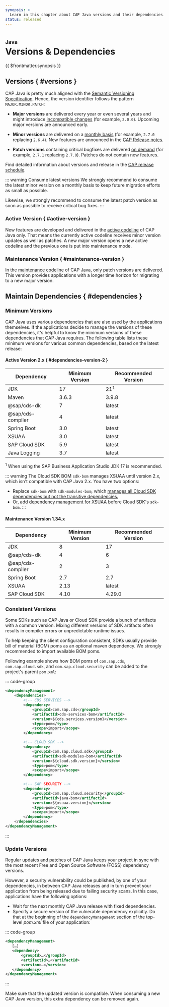 ```yaml
---
synopsis: >
  Learn in this chapter about CAP Java versions and their dependencies.
status: released
---
```


# Versions & Dependencies
<style scoped>
  h1:before {
    content: "Java"; display: block; font-size: 60%; margin: 0 0 .2em;
  }
</style>

{{ $frontmatter.synopsis }}

<!-- ## [CDS Properties](properties/) {.toc-redirect} -->

<!-- [Learn more about CDS properties to configure the CAP Java SDK.](properties){.learn-more} -->

## Versions { #versions }

CAP Java is pretty much aligned with the [Semantic Versioning Specification](https://semver.org).
Hence, the version identifier follows the pattern `MAJOR.MINOR.PATCH`:

- **Major versions** are delivered every year or even several years and might introduce [incompatible changes](../releases/schedule#cap-java) (for example, `2.0.0`).
Upcoming major versions are announced early.

- **Minor versions** are delivered on a [monthly basis](/releases/schedule#minor) (for example, `2.7.0` replacing `2.6.4`).
New features are announced in the [CAP Release notes](/releases/).

- **Patch versions** containing critical bugfixes are delivered [on demand](../releases/schedule#patch) (for example, `2.7.1` replacing `2.7.0`). Patches do not contain new features.

Find detailed information about versions and release in the [CAP release schedule](../releases/schedule#cap-java).

::: warning Consume latest versions
We strongly recommend to consume the latest minor version on a monthly basis to keep future migration efforts as small as possible.

Likewise, we strongly recommend to consume the latest patch version as soon as possible to receive critical bug fixes.
:::

### Active Version { #active-version }

New features are developed and delivered in the [active codeline](../releases/schedule#active) of CAP Java only.
That means the currently active codeline receives minor version updates as well as patches.
A new major version opens a new active codeline and the previous one is put into maintenance mode.

### Maintenance Version { #maintenance-version }

In the [maintenance codeline](../releases/schedule#maintenance-status) of CAP Java, only patch versions are delivered.
This version provides applications with a longer time horizon for migrating to a new major version.


<div id="milestones" />


## Maintain Dependencies { #dependencies }

### Minimum Versions

CAP Java uses various dependencies that are also used by the applications themselves.
If the applications decide to manage the versions of these dependencies, it's helpful to know the minimum versions of these dependencies that CAP Java requires.
The following table lists these minimum versions for various common dependencies, based on the latest release:

#### Active Version 2.x { #dependencies-version-2 }

| Dependency | Minimum Version | Recommended Version |
| --- | --- | --- |
| JDK | 17 | 21<sup>1</sup> |
| Maven | 3.6.3 | 3.9.8 |
| @sap/cds-dk | 7 | latest |
| @sap/cds-compiler | 4 | latest |
| Spring Boot | 3.0 | latest |
| XSUAA | 3.0 | latest |
| SAP Cloud SDK | 5.9 | latest |
| Java Logging | 3.7 | latest |

<sup>1</sup> When using the SAP Business Application Studio JDK 17 is recommended.

::: warning
The Cloud SDK BOM `sdk-bom` manages XSUAA until version 2.x, which isn't compatible with CAP Java 2.x.
You have two options:
* Replace `sdk-bom` with `sdk-modules-bom`, which [manages all Cloud SDK dependencies but not the transitive dependencies.](https://sap.github.io/cloud-sdk/docs/java/guides/manage-dependencies#the-sap-cloud-sdk-bill-of-material)
* Or, add [dependency management for XSUAA](https://github.com/SAP/cloud-security-services-integration-library#installation) before Cloud SDK's `sdk-bom`.
:::

#### Maintenance Version 1.34.x

| Dependency | Minimum Version | Recommended Version |
| --- | --- | --- |
| JDK | 8 | 17 |
| @sap/cds-dk | 4 | 6 |
| @sap/cds-compiler | 2 | 3 |
| Spring Boot | 2.7 | 2.7 |
| XSUAA | 2.13 | latest |
| SAP Cloud SDK | 4.10 | 4.29.0 |

### Consistent Versions

Some SDKs such as CAP Java or Cloud SDK provide a bunch of artifacts with a common version.
Mixing different versions of SDK artifacts often results in compiler errors or unpredictable runtime issues.

To help keeping the client configuration consistent, SDKs usually provide bill of material (BOM) poms as an optional maven dependency.
We strongly recommended to import available BOM poms.

Following example shows how BOM poms of `com.sap.cds`, `com.sap.cloud.sdk`, and `com.sap.cloud.security` can be added to the project's parent `pom.xml`:

::: code-group
```xml [pom.xml]
<dependencyManagement>
	<dependencies>
		<!-- CDS SERVICES -->
		<dependency>
			<groupId>com.sap.cds</groupId>
			<artifactId>cds-services-bom</artifactId>
			<version>${cds.services.version}</version>
			<type>pom</type>
			<scope>import</scope>
		</dependency>

		<!-- CLOUD SDK -->
		<dependency>
			<groupId>com.sap.cloud.sdk</groupId>
			<artifactId>sdk-modules-bom</artifactId>
			<version>${cloud.sdk.version}</version>
			<type>pom</type>
			<scope>import</scope>
		</dependency>

		<!-- SAP SECURITY -->
		<dependency>
			<groupId>com.sap.cloud.security</groupId>
			<artifactId>java-bom</artifactId>
			<version>${xsuaa.version}</version>
			<type>pom</type>
			<scope>import</scope>
		</dependency>
	</dependencies>
</dependencyManagement>
```
:::


### Update Versions

Regular [updates and patches](#versions) of CAP Java keeps your project in sync with the most recent Free and Open Source Software (FOSS) dependency versions.

However, a security vulnerability could be published, by one of your dependencies, in between CAP Java releases and in turn prevent your application from being released due to failing security scans.
In this case, applications have the following options:

- Wait for the next monthly CAP Java release with fixed dependencies.
- Specify a secure version of the vulnerable dependency explicitly. Do that at the beginning of the `dependencyManagement` section of the top-level *pom.xml* file of your application:

::: code-group
```xml [pom.xml]
<dependencyManagement>
   […]
   <dependency>
       <groupId>…</groupId>
       <artifactId>…</artifactId>
       <version>…</version>
   </dependency>
</dependencyManagement>
```
:::

Make sure that the updated version is compatible. When consuming a new CAP Java version, this extra dependency can be removed again.

<div id="in-update-versions" />

